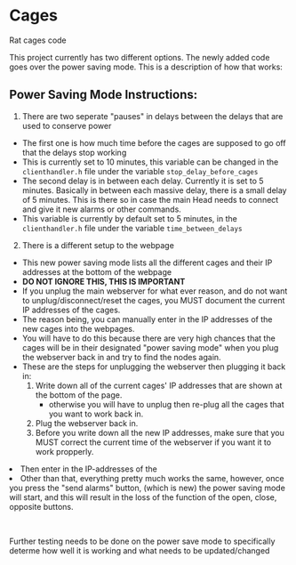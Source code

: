 # Cages
Rat cages code

This project currently has two different options.
The newly added code goes over the power saving mode. This is a description of how that works:

<h2> Power Saving Mode Instructions: </h2>

1. There are two seperate "pauses" in delays between the delays that are used to conserve power
 - The first one is how much time before the cages are supposed to go off that the delays stop working
 - This is currently set to 10 minutes, this variable can be changed in the `clienthandler.h` file under the variable `stop_delay_before_cages`
 - The second delay is in between each delay. Currently it is set to 5 minutes. Basically in between each massive delay, there is a small delay of 5 minutes. This is there so in case the main Head needs to connect and give it new alarms or other commands.
 - This variable is currently by default set to 5 minutes, in the `clienthandler.h` file under the variable `time_between_delays`


 2. There is a different setup to the webpage
 - This new power saving mode lists all the different cages and their IP addresses at the bottom of the webpage
 - <b>DO NOT IGNORE THIS, THIS IS IMPORTANT</b>
 - If you unplug the main webserver for what ever reason, and do not want to unplug/disconnect/reset the cages, you MUST document the current IP addresses of the cages.
 - The reason being, you can manually enter in the IP addresses of the new cages into the webpages.
 - You will have to do this because there are very high chances that the cages will be in their designated "power saving mode" when you plug the webserver back in and try to find the nodes again.
 - These are the steps for unplugging the webserver then plugging it back in:
     1. Write down all of the current cages' IP addresses that are shown at the bottom of the page.
          - otherwise you will have to unplug then re-plug all the cages that you want to work back in.
      2. Plug the webserver back in.
      3. Before you write down all the new IP addresses, make sure that you MUST correct the current time of the webserver if you want it to work propperly.</ul>
      4. Then enter in the IP-addresses of the 
 - Other than that, everything pretty much works the same, however, once you press the "send alarms" button, (which is new) the power saving mode will start, and this will result in the loss of the function of the open, close, opposite buttons.

<br/><p>
Further testing needs to be done on the power save mode to specifically determe how well it is working and what needs to be updated/changed</p>
